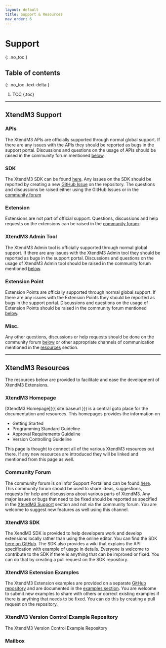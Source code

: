 ```yaml
---
layout: default
title: Support & Resources
nav_order: 6
---
```


# Support
{: .no_toc }

## Table of contents
{: .no_toc .text-delta }

1. TOC
{:toc}

---

## XtendM3 Support

### APIs
The XtendM3 APIs are officially supported through normal global support. If there are any issues with the APIs they 
should be reported as bugs in the support portal. Discussions and questions on the usage of APIs should be raised in the 
community forum mentioned [below](#community-forum).

### SDK
The XtendM3 SDK can be found [here](https://github.com/infor-cloud/xtendm3-sdk-java). Any issues on the SDK should be 
reported by creating a new [GitHub Issue](https://github.com/infor-cloud/xtendm3-sdk-java/issues) on the repository. The 
questions and discussions be raised either using the GitHub Issues or in the [community forum](#community-forum) 

### Extension
Extensions are not part of official support. Questions, discussions and help requests on the extensions can be raised in 
the [community forum](#community-forum). 

### XtendM3 Admin Tool
The XtendM3 Admin tool is officially supported through normal global support. If there are any issues with the XtendM3 
Admin tool they should be reported as bugs in the support portal. Discussions and questions on the usage of XtendM3 
Admin tool should be raised in the community forum mentioned [below](#community-forum).

### Extension Point
Extension Points are officially supported through normal global support. If there are any issues with the Extension 
Points they should be reported as bugs in the support portal. Discussions and questions on the usage of Extension Points 
should be raised in the community forum mentioned [below](#community-forum).

### Misc.
Any other questions, discussions or help requests should be done on the community forum [below](#community-forum) or 
other appropriate channels of communication mentioned in the [resources](#xtendm3-resources) section.

---

## XtendM3 Resources
The resources below are provided to facilitate and ease the development of XtendM3 Extensions. 

### XtendM3 Homepage
[XtendM3 Homepage]({{ site.baseurl }}) is a central goto place for the documentation and resources. This homepages provides 
the information on 

* Getting Started
* Programming Standard Guideline
* Approval Requirements Guideline
* Version Controlling Guideline

This page is thought to connect all of the various XtendM3 resources out there. If any new resources are introduced they
will be linked and mentioned from this page as well.

### Community Forum
The community forum is on Infor Support Portal and can be found [here](https://community.infor.com/infor-m3/f/xtendm3). 
This community forum should be used to share ideas, suggestions, requests for help and discussions about various parts 
of XtendM3. Any major issues or bugs that need to be fixed should be reported as specified in the [XtendM3 Support](#xtendm3-support)
section and not via the community forum. You are welcome to suggest new features as well using this channel.

### XtendM3 SDK
The XendM3 SDK is provided to help developers work and develop extensions locally rather than using the online editor. 
You can find the SDK [here on GitHub](https://github.com/infor-cloud/xtendm3-sdk-java). The SDK also provides a wiki 
that explains the API specification with example of usage in details. Everyone is welcome to contribute to the SDK if 
there is anything that can be improved or fixed. You can do that by creating a pull request on the SDK repository.

### XtendM3 Extension Examples
The XtendM3 Extension examples are provided on a separate [GitHub repository](https://github.com/infor-cloud/xtendm3-extension-examples) 
and are documented in the [examples section](/docs/documentation/examples). You are welcome to submit new examples to 
share with others or correct existing examples if there is anything that needs to be fixed. You can do this by creating 
a pull request on the repository.

### XtendM3 Version Control Example Repository
The XtendM3 Version Control Example Repository 

### Mailbox
